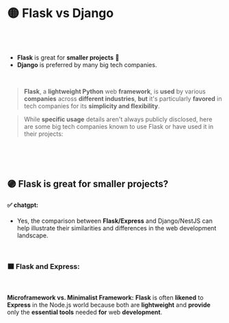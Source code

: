 
# 🟡 Flask vs Django

<br>
<br>

- **Flask** is great for **smaller projects** 🤔
- **Django** is preferred by many big tech companies.

<br>

>  **Flask**, a **lightweight Python** web **framework**, is **used** by various **companies** across **different industries**, **but** it's particularly **favored** in tech companies for its **simplicity and flexibility**.

> While **specific usage** details aren't always publicly disclosed, here are some big tech companies known to use Flask or have used it in their projects:

<br>
<br>

<br>

## 🟣 Flask is great for smaller projects?

#### ✅ chatgpt:

- Yes, the comparison between **Flask/Express** and Django/NestJS can help illustrate their similarities and differences in the web development landscape.

<br>

### 🟧 Flask and Express:

<br>

**Microframework vs. Minimalist Framework:** **Flask** is often **likened** to **Express** in the Node.js world because both are **lightweight** and **provide** only the **essential tools** needed **for** web **development**.


